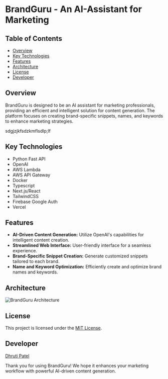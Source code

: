 # BrandGuru - An AI-Assistant for Marketing

## Table of Contents
- [Overview](#overview)
- [Key Technologies](#key-technologies)
- [Features](#features)
- [Architecture](#architecture)
- [License](#license)
- [Developer](#developer)

## Overview

BrandGuru is designed to be an AI assistant for marketing professionals, providing an efficient and intelligent solution for content generation. The platform focuses on creating brand-specific snippets, names, and keywords to enhance marketing strategies.

sdgjzjkfsdzkmflsdlp;lf

## Key Technologies

- Python Fast API
- OpenAI
- AWS Lambda
- AWS API Gateway
- Docker
- Typescript
- Next.js/React
- TailwindCSS
- Firebase Google Auth
- Vercel

## Features

- **AI-Driven Content Generation:** Utilize OpenAI's capabilities for intelligent content creation.
- **Streamlined Web Interface:** User-friendly interface for a seamless experience.
- **Brand-Specific Snippet Creation:** Generate customized snippets tailored to each brand.
- **Name and Keyword Optimization:** Efficiently create and optimize brand names and keywords.

## Architecture
![BrandGuru Architecture](https://github.com/iamdhrutipatel/AI-Driven-SaaS-App/assets/58872872/6c6c9345-a257-4fe7-8c04-fc7186ba7189)

## License

This project is licensed under the [MIT License](LICENSE).

## Developer 
[Dhruti Patel](https://github.com/iamdhrutipatel)

Thank you for using BrandGuru! We hope it enhances your marketing workflow with powerful AI-driven content generation.
